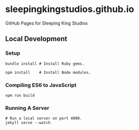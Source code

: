 # sleepingkingstudios.github.io
GitHub Pages for Sleeping King Studios

## Local Development

### Setup

```
bundle install # Install Ruby gems.

npm install    # Install Node modules.
```

### Compiling ES6 to JavaScript

```
npm run build
```

### Running A Server

```
# Run a local server on port 4000.
jekyll serve --watch
```
